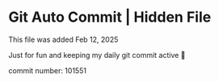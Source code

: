 # Git Auto Commit | Hidden File

This file was added Feb 12, 2025

Just for fun and keeping my daily git commit active 🤪

commit number: 101551
